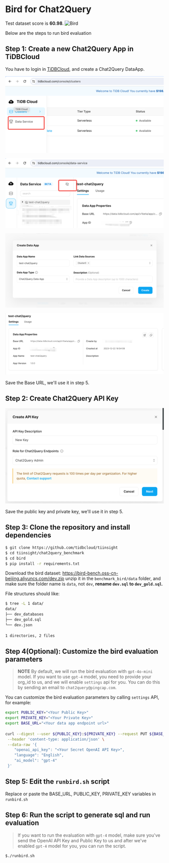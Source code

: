 # Bird for Chat2Query

Test dataset score is **60.98**.
![Bird](../figures/chat2query_benchmark//bird.jpg)

Below are the steps to run bird evaluation
## Step 1: Create a new Chat2Query App in TiDBCloud

You have to login in [TiDBCloud](https://tidbcloud.com), and create a Chat2Query DataApp.

![Create Chat2Query App Step 1](./images/create_chat2query_app_step1.png)

![Create Chat2Query App Step 2](./images/create_chat2query_app_step2.png)

![Create Chat2Query App Step 3](./images/create_chat2query_app_step3.png)

![Chat2Query Base URL](./images/chat2query_base_url.png)

Save the Base URL, we'll use it in step 5.

## Step 2: Create Chat2Query API Key

![Create Admin API Key](./images/chat2query_create_api_key.png)

Save the public key and private key, we'll use it in step 5.

## Step 3: Clone the repository and install dependencies

```bash
$ git clone https://github.com/tidbcloud/tiinsight
$ cd tiinsight/chat2query_benchmark
$ cd bird
$ pip install -r requirements.txt
```

Download the bird dataset: https://bird-bench.oss-cn-beijing.aliyuncs.com/dev.zip
unzip it in the `benchmark_bird/data` folder, and make sure the folder name is `data`, not `dev`,
**rename `dev.sql` to `dev_gold.sql`**.

File structures should like:

```bash
$ tree -L 1 data/
data/
├── dev_databases
├── dev_gold.sql
└── dev.json

1 directories, 2 files
```

## Step 4(Optional): Customize the bird evaluation parameters

> **NOTE** By default, we will run the bird evaluation with `gpt-4o-mini` model. If you want to use `gpt-4` model,
> you need to provide your org_id to us, and we will enable `settings` api for you. You can do this by
> sending an email to `chat2query@pingcap.com`.

You can customize the bird evaluation parameters by calling `settings` API, for example:

```bash
export PUBLIC_KEY="<Your Public Key>"
export PRIVATE_KEY="<Your Private Key>"
export BASE_URL="<Your data app endpoint url>"

curl --digest --user ${PUBLIC_KEY}:${PRIVATE_KEY} --request PUT ${BASE_URL}\
 --header 'content-type: application/json' \
 --data-raw '{
    "openai_api_key": "<Your Secret OpenAI API Key>",
    "language": "English",
    "ai_model": "gpt-4"
 }'
```

## Step 5: Edit the `runbird.sh` script

Replace or paste the BASE_URL, PUBLIC_KEY, PRIVATE_KEY variables in `runbird.sh`

## Step 6: Run the script to generate sql and run evaluation

> If you want to run the evaluation with `gpt-4` model, make sure you've send the OpenAI API Key and Public Key to us and
> after we've enabled `gpt-4` model for you, you can run the script.

```bash
$./runbird.sh
```
